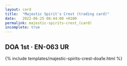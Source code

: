 ```yaml
---
layout: card
title:  "Majestic Spirit's Crest (trading card)"
date:   2022-06-25 08:44:00 +0100
permalink: majestic-spirits-crest_(card)
incomplete: true
---
```


## DOA 1st &middot; EN-063 UR

{% include templates/majestic-spirits-crest-doa1e.html %}